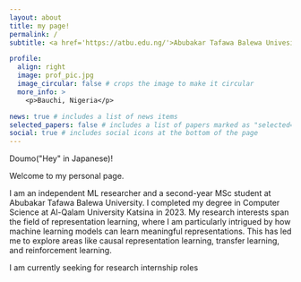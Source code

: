 ```yaml
---
layout: about
title: my page!
permalink: /
subtitle: <a href='https://atbu.edu.ng/'>Abubakar Tafawa Balewa Univesity, Bauchi</a>. Dass Road, Bauchi.

profile:
  align: right
  image: prof_pic.jpg
  image_circular: false # crops the image to make it circular
  more_info: >
    <p>Bauchi, Nigeria</p>

news: true # includes a list of news items
selected_papers: false # includes a list of papers marked as "selected={true}"
social: true # includes social icons at the bottom of the page
---
```


Doumo("Hey" in Japanese)!

Welcome to my personal page.

I am an independent ML researcher and a second-year MSc student at Abubakar Tafawa Balewa University. I completed my degree in Computer Science at Al-Qalam University Katsina in 2023. My research interests span the field of representation learning, where I am particularly intrigued by how machine learning models can learn meaningful representations. This has led me to explore areas like causal representation learning, transfer learning, and reinforcement learning.

I am currently seeking for research internship roles